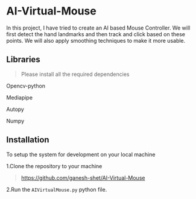 # AI-Virtual-Mouse

In this project, I have tried to create an AI based Mouse Controller. We will first detect the hand landmarks and then track and click based on these points. We will also apply smoothing techniques to make it more usable.

## Libraries
> Please install all the required dependencies
> 
Opencv-python 
>
Mediapipe
>
Autopy
>
Numpy

## Installation
To setup the system for development on your local machine
>
1.Clone the repository to your machine
> https://github.com/ganesh-shet/AI-Virtual-Mouse
> 
2.Run the `AIVirtualMouse.py` python file.
